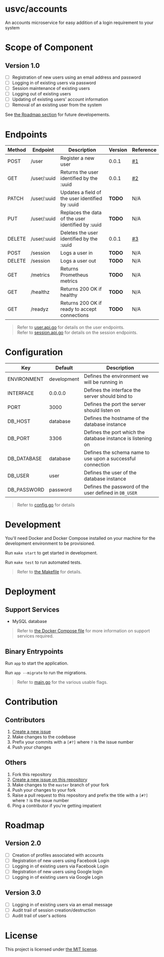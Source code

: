 # usvc/accounts
An accounts microservice for easy addition of a login requirement to your system

# Scope of Component

## Version 1.0
- [ ] Registration of new users using an email address and password
- [ ] Logging in of existing users via password
- [ ] Session maintenance of existing users
- [ ] Logging out of existing users
- [ ] Updating of existing users' account information
- [ ] Removal of an existing user from the system

See [the Roadmap section](#roadmap) for future developements.

# Endpoints

| Method | Endpoint | Description | Version | Reference |
| --- | --- | --- | --- | --- |
| POST | /user | Register a new user | 0.0.1 | [#1](//usvc/accounts/issues/1) |
| GET | /user/:uuid | Returns the user identified by the :uuid | 0.0.1 | [#2](//usvc/accounts/issues/2) |
| PATCH | /user/:uuid | Updates a field of the user identified by :uuid | **TODO** | N/A |
| PUT | /user/:uuid | Replaces the data of the user identified by :uuid | **TODO** | N/A |
| DELETE | /user/:uuid | Deletes the user identified by the :uuid | 0.0.1 | [#3](//usvc/accounts/issues/3) |
| POST | /session | Logs a user in | **TODO** | N/A |
| DELETE | /session | Logs a user out | **TODO** | N/A |
| GET | /metrics | Returns Prometheus metrics | **TODO** | N/A |
| GET | /healthz | Returns 200 OK if healthy | **TODO** | N/A |
| GET | /readyz | Returns 200 OK if ready to accept connections | **TODO** | N/A |

> Refer to [user.api.go](./user.api.go) for details on the user endpoints.  
> Refer to [session.api.go](./session.api.go) for details on the session endpoints.

# Configuration

| Key | Default | Description |
| --- | --- | --- |
| ENVIRONMENT | development | Defines the environment we will be running in |
| INTERFACE | 0.0.0.0 | Defines the interface the server should bind to |
| PORT | 3000 | Defines the port the server should listen on |
| DB_HOST | database | Defines the hostname of the database instance |
| DB_PORT | 3306 | Defines the port which the database instance is listening on |
| DB_DATABASE | database | Defines the schema name to use upon a successful connection |
| DB_USER | user | Defines the user of the database instance |
| DB_PASSWORD | password | Defines the password of the user defined in `DB_USER` |

> Refer to [config.go](./config.go) for details

# Development

You'll need Docker and Docker Compose installed on your machine for the development environment to be provisioned.

Run `make start` to get started in development.

Run `make test` to run automated tests.

> Refer to [the Makefile](./Makefile) for details.

# Deployment

## Support Services

- MySQL database

> Refer to [the Docker Compose file](./docker-compose.yml) for more information on support services required.

## Binary Entrypoints

Run `app` to start the application.

Run `app --migrate` to run the migrations.

> Refer to [main.go](./main.go) for the various usable flags.

# Contribution

## Contributors
1. [Create a new issue](https://github.com/usvc/accounts/issues/new)
2. Make changes to the codebase
3. Prefix your commits with a `[#?]` where `?` is the issue number
4. Push your changes

## Others
1. Fork this repository
2. [Create a new issue on this repository](https://github.com/usvc/accounts/issues/new)
3. Make changes to the `master` branch of your fork
4. Push your changes to your fork
5. Raise a pull request to this repository and prefix the title with a `[#?]` where `?` is the issue number
6. Ping a contributor if you're getting impatient

# Roadmap

## Version 2.0

- [ ] Creation of profiles associated with accounts
- [ ] Registration of new users using Facebook Login
- [ ] Logging in of existing users via Facebook Login
- [ ] Registration of new users using Google login
- [ ] Logging in of existing users via Google Login

## Version 3.0

- [ ] Logging in of existing users via an email message
- [ ] Audit trail of session creation/destruction
- [ ] Audit trail of user's actions

# License
This project is licensed under [the MIT license](./LICENSE).
